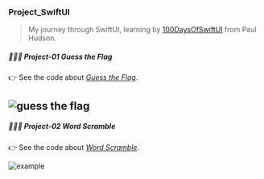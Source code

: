 ### Project_SwiftUI

> My journey through SwiftUI, learning by [100DaysOfSwiftUI](https://www.hackingwithswift.com/100/swiftui) from Paul Hudson.

##### 👩🏻‍💻  Project-01   ***Guess the Flag*** 
👉 See the code about *[Guess the Flag](https://github.com/PonyoBobo/Project_SwiftUI/tree/main/GuessTheFlag)*.

![guess the flag](https://user-images.githubusercontent.com/96323754/162131611-cda8ee90-9b74-46b8-9f2e-e22455240521.png)
---
##### 👩🏻‍💻  Project-02   ***Word Scramble*** 
👉 See the code about *[Word Scramble](https://github.com/PonyoBobo/Project_SwiftUI/tree/main/WordScramble)*.

![example](https://user-images.githubusercontent.com/96323754/162129778-95c326f7-3651-47b1-8368-b424cfbd325b.png)



